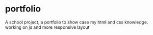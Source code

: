 # portfolio
A school project, a portfolio to show case my html and css knowledge. 
working on js and more responsive layout
